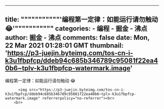 
---
title: """""""""""'编程第一定律：如能运行请勿触动 😂'"""""""""""
categories: 
    - 编程
    - 掘金 - 沸点
author: 掘金 - 沸点
comments: false
date: Mon, 22 Mar 2021 01:28:01 GMT
thumbnail: 'https://p3-juejin.byteimg.com/tos-cn-i-k3u1fbpfcp/ddeb94c685b346789c95081f22ea40b6~tplv-k3u1fbpfcp-watermark.image'
---

<div>   
编程第一定律：如能运行请勿触动 😂<br>
            
          <img src="https://p3-juejin.byteimg.com/tos-cn-i-k3u1fbpfcp/ddeb94c685b346789c95081f22ea40b6~tplv-k3u1fbpfcp-watermark.image" referrerpolicy="no-referrer"><br>
        <br>
          
</div>
            